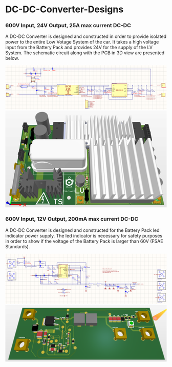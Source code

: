 # DC-DC-Converter-Designs


### 600V Input, 24V Output, 25A max current DC-DC

A DC-DC Converter is designed and constructed in order to provide isolated power to the entire Low Votage System of the car. It takes a high voltage input from the Battery Pack and provides 24V for the supply of the LV System. The schematic circuit along with the PCB in 3D view are presented below.

![photo](Screenshots/Screenshot_16.png)
![photo](Screenshots/Screenshot_17.png)

### 600V Input, 12V Output, 200mA max current DC-DC

A DC-DC Converter is designed and constructed for the Battery Pack led indicator power supply. The led indicator is necessary for safety purposes in order to show if the voltage of the Battery Pack is larger than 60V (FSAE Standards). 

![photo](Screenshots/Screenshot_18.png)
![photo](Screenshots/Screenshot_19.png)
